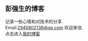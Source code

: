 ## 彭强生的博客
记录一些心情和对技术的分享.
<br>Email:2945802136@qq.com 欢迎来信.
<br>点击进入[我的博客](https://forever.netlify.com/)
